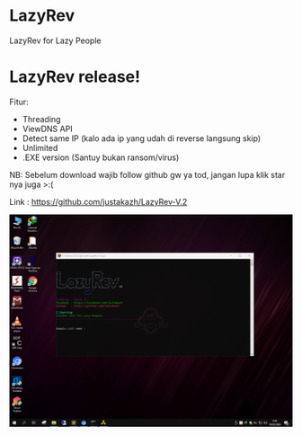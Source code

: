 # LazyRev
LazyRev for Lazy People

<h1>LazyRev release!</h1>

Fitur:
- Threading
- ViewDNS API
- Detect same IP (kalo ada ip yang udah di reverse langsung skip)
- Unlimited
- .EXE version (Santuy bukan ransom/virus)

NB: Sebelum download wajib follow github gw ya tod, jangan lupa klik star nya juga >:(

Link : https://github.com/justakazh/LazyRev-V.2


<img src="Capture.PNG">
